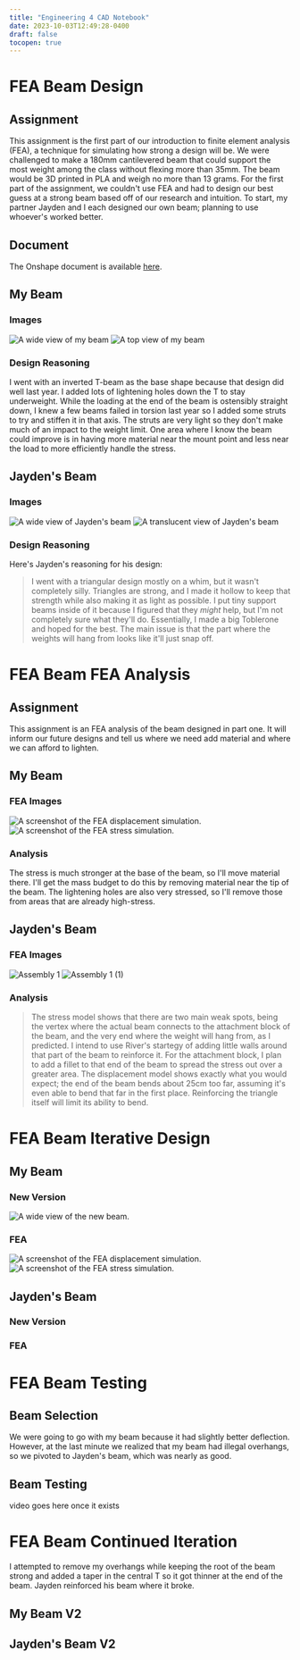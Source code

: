 ```yaml
---
title: "Engineering 4 CAD Notebook"
date: 2023-10-03T12:49:28-0400
draft: false
tocopen: true
---
```

# FEA Beam Design
## Assignment
This assignment is the first part of our introduction to finite element analysis (FEA), a technique for simulating how strong a design will be. We were challenged to make a 180mm cantilevered beam that could support the most weight among the class without flexing more than 35mm. The beam would be 3D printed in PLA and weigh no more than 13 grams. For the first part of the assignment, we couldn't use FEA and had to design our best guess at a strong beam based off of our research and intuition. To start, my partner Jayden and I each designed our own beam; planning to use whoever's worked better.
## Document
The Onshape document is available [here](https://cvilleschools.onshape.com/documents/479a5d24056fdd56c88b8dd8/w/2625b665548c3edd606623e9/e/cb89638e4836cd8112d49f1b?renderMode=10&uiState=651d682066bcfe34cbaa2990).
## My Beam
### Images
![A wide view of my beam](/docs/eng-4/beamwide.png "A wide view of my beam. The grey part is the testing apparatus.")
![A top view of my beam](/docs/eng-4/beamtop.png "A top view of my beam.")
### Design Reasoning
I went with an inverted T-beam as the base shape because that design did well last year. I added lots of lightening holes down the T to stay underweight. While the loading at the end of the beam is ostensibly straight down, I knew a few beams failed in torsion last year so I added some struts to try and stiffen it in that axis. The struts are very light so they don't make much of an impact to the weight limit. One area where I know the beam could improve is in having more material near the mount point and less near the load to more efficiently handle the stress. 
## Jayden's Beam
### Images
![A wide view of Jayden's beam](/docs/eng-4/jaydenwide.png "A wide shot of Jayden's beam.")
![A translucent view of Jayden's beam](/docs/eng-4/jaydentransparent.png "A view of Jayden's beam with hidden edges showing. Note the supports inside the hollow structure.")
### Design Reasoning
Here's Jayden's reasoning for his design:
> I went with a triangular design mostly on a whim, but it wasn't completely silly. Triangles are strong, and I made it hollow to keep that strength while also making it as light as possible. I put tiny support beams inside of it because I figured that they *might* help, but I'm not completely sure what they'll do. Essentially, I made a big Toblerone and hoped for the best. The main issue is that the part where the weights will hang from looks like it'll just snap off.
# FEA Beam FEA Analysis
## Assignment
This assignment is an FEA analysis of the beam designed in part one. It will inform our future designs and tell us where we need add material and where we can afford to lighten.
## My Beam
### FEA Images
![A screenshot of the FEA displacement simulation.](/docs/eng-4/displ.png "A screenshot of the FEA displacement simulation.")
![A screenshot of the FEA stress simulation.](/docs/eng-4/stress.png "A screenshot of the FEA stress simulation.")
### Analysis
The stress is much stronger at the base of the beam, so I'll move material there. I'll get the mass budget to do this by removing material near the tip of the beam. The lightening holes are also very stressed, so I'll remove those from areas that are already high-stress.
## Jayden's Beam
### FEA Images
![Assembly 1](https://github.com/jvaugha3038/Engineering_4_Notebook/assets/112961338/9844a0d9-dc95-43e5-80a0-d95c9a904100 "Stress")
![Assembly 1 (1)](https://github.com/jvaugha3038/Engineering_4_Notebook/assets/112961338/c23b29e5-5d42-44cc-92c9-5c0091135b5d "Displacement")
### Analysis
> The stress model shows that there are two main weak spots, being the vertex where the actual beam connects to the attachment block of the beam, and the very end where the weight will hang from, as I predicted. I intend to use River's startegy of adding little walls around that part of the beam to reinforce it. For the attachment block, I plan to add a fillet to that end of the beam to spread the stress out over a greater area. The displacement model shows exactly what you would expect; the end of the beam bends about 25cm too far, assuming it's even able to bend that far in the first place. Reinforcing the triangle itself will limit its ability to bend.
# FEA Beam Iterative Design
## My Beam
### New Version
![A wide view of the new beam.](/docs/eng-4/newbeamwide.png "My new beam. Note the slanted top and filleted base to move material to where it's needed.")
### FEA
![A screenshot of the FEA displacement simulation.](/docs/eng-4/newbeamdispl.png "A screenshot of the new FEA displacement simulation.")
![A screenshot of the FEA stress simulation.](/docs/eng-4/newbeamstress.png "A screenshot of the new FEA stress simulation. Note that the stress is mostly even, except for the root of the beam.")
## Jayden's Beam
### New Version
### FEA
# FEA Beam Testing
## Beam Selection
We were going to go with my beam because it had slightly better deflection. However, at the last minute we realized that my beam had illegal overhangs, so we pivoted to Jayden's beam, which was nearly as good.
## Beam Testing
video goes here
once it exists
# FEA Beam Continued Iteration
I attempted to remove my overhangs while keeping the root of the beam strong and added a taper in the central T so it got thinner at the end of the beam. Jayden reinforced his beam where it broke.
## My Beam V2
## Jayden's Beam V2